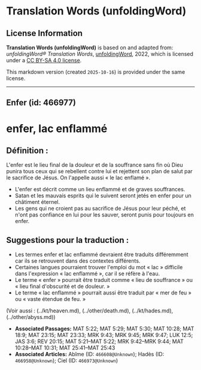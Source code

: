 # Translation Words (unfoldingWord)

## License Information

**Translation Words (unfoldingWord)** is based on and adapted from: _unfoldingWord® Translation Words_, [unfoldingWord](https://unfoldingword.org/utw), 2022, which is licensed under a [CC BY-SA 4.0 license](https://creativecommons.org/licenses/by-sa/4.0/legalcode.en).

This markdown version (created `2025-10-16`) is provided under the same license.



--------------------------------

## Enfer (id: 466977)

enfer, lac enflammé
===================

Définition :
------------

L'enfer est le lieu final de la douleur et de la souffrance sans fin où Dieu punira tous ceux qui se rebellent contre lui et rejettent son plan de salut par le sacrifice de Jésus. On l'appelle aussi « le lac enflamé ».

* L'enfer est décrit comme un lieu enflammé et de graves souffrances.
* Satan et les mauvais esprits qui le suivent seront jetés en enfer pour un châtiment éternel.
* Les gens qui ne croient pas au sacrifice de Jésus pour leur péché, et n'ont pas confiance en lui pour les sauver, seront punis pour toujours en enfer.

Suggestions pour la traduction :
--------------------------------

* Les termes enfer et lac enflammé devraient être traduits différemment car ils se retrouvent dans des contextes différents.
* Certaines langues pourraient trouver l'emploi du mot « lac » difficile dans l'expression « lac enflammé », car il se réfère à l'eau.
* Le terme « enfer » pourrait être traduit comme « lieu de souffrance » ou « lieu final d'obscurité et de douleur. »
* Le terme « lac enflammé » pourrait aussi être traduit par « mer de feu » ou « vaste étendue de feu. »

(Voir aussi : (../kt/heaven.md), (../other/death.md), (../kt/hades.md), (../other/abyss.md))

* **Associated Passages:** MAT 5:22; MAT 5:29; MAT 5:30; MAT 10:28; MAT 18:9; MAT 23:15; MAT 23:33; MRK 9:43; MRK 9:45; MRK 9:47; LUK 12:5; JAS 3:6; REV 20:15; MAT 5:21–MAT 5:22; MRK 9:42–MRK 9:44; MAT 10:28–MAT 10:31; MAT 25:41–MAT 25:43
* **Associated Articles:** Abîme (ID: `466608@Unknown`); Hadès (ID: `466958@Unknown`); Ciel (ID: `466973@Unknown`)

